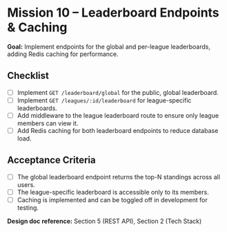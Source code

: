 # Mission 10 – Leaderboard Endpoints & Caching

**Goal:**
Implement endpoints for the global and per-league leaderboards, adding Redis caching for performance.

## Checklist

- [ ] Implement `GET /leaderboard/global` for the public, global leaderboard.
- [ ] Implement `GET /leagues/:id/leaderboard` for league-specific leaderboards.
- [ ] Add middleware to the league leaderboard route to ensure only league members can view it.
- [ ] Add Redis caching for both leaderboard endpoints to reduce database load.

## Acceptance Criteria

- [ ] The global leaderboard endpoint returns the top-N standings across all users.
- [ ] The league-specific leaderboard is accessible only to its members.
- [ ] Caching is implemented and can be toggled off in development for testing.

**Design doc reference:** Section 5 (REST API), Section 2 (Tech Stack)
